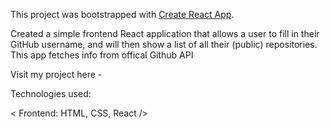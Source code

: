 This project was bootstrapped with [Create React App](https://github.com/facebook/create-react-app).

Created a simple frontend React application that allows a user to fill in their GitHub username, and will then show a list of all their (public) repositories.
This app fetches info from offical Github API

Visit my project here - 

Technologies used:

< Frontend: HTML, CSS, React />
